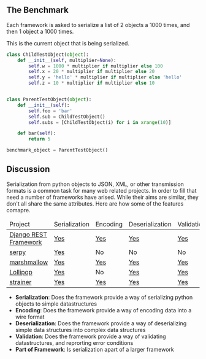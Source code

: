 ## The Benchmark

Each framework is asked to serialize a list of 2 objects a 1000 times, and then 1 object a 1000 times.

This is the current object that is being serialized.

```python
class ChildTestObject(object):
    def __init__(self, multiplier=None):
        self.w = 1000 * multiplier if multiplier else 100
        self.x = 20 * multiplier if multiplier else 20
        self.y = 'hello' * multiplier if multiplier else 'hello'
        self.z = 10 * multiplier if multiplier else 10


class ParentTestObject(object):
    def __init__(self):
        self.foo = 'bar'
        self.sub = ChildTestObject()
        self.subs = [ChildTestObject(i) for i in xrange(10)]

    def bar(self):
        return 5

benchmark_object = ParentTestObject()
```

## Discussion

Serialization from python objects to JSON, XML, or other transmission formats is a common task for many web related projects. In order to fill that need a number of frameworks have arised. While their aims are similar, they don't all share the same attributes. Here are how some of the features comapre.

<table class="table">
  <thead>
    <tr>
        <td>Project</td>
        <td>Serialization</td>
        <td>Encoding</td>
        <td>Deserialization</td>
        <td>Validation</td>
    </tr>
  </thead>
  <tbody>
    <tr>
      <td><a href="http://www.django-rest-framework.org/">Django REST Framework</a></td>
      <td><a href="http://www.django-rest-framework.org/api-guide/serializers/">Yes</a></td>
      <td><a href="http://www.django-rest-framework.org/api-guide/renderers/">Yes</a></td>
      <td><a href="http://www.django-rest-framework.org/api-guide/validators/">Yes</a></td>
      <td><a href="http://www.django-rest-framework.org/api-guide/validators/">Yes</a></td>
    </tr>
    <tr>
      <td><a href="http://serpy.readthedocs.io/">serpy</a></td>
      <td><a href="http://serpy.readthedocs.io/en/latest/#examples">Yes</a></td>
      <td>No</td>
      <td>No</td>
      <td>No</td>
    </tr>
    <tr>
      <td><a href="https://marshmallow.readthedocs.io/en/latest/">marshmallow</a></td>
      <td><a href="https://marshmallow.readthedocs.io/en/latest/quickstart.html#serializing-objects-dumping">Yes</a></td>
      <td><a href="https://marshmallow.readthedocs.io/en/latest/quickstart.html#serializing-objects-dumping">Yes</a></td>
      <td><a href="https://marshmallow.readthedocs.io/en/latest/quickstart.html#deserializing-objects-loading">Yes</a></td>
      <td><a href="https://marshmallow.readthedocs.io/en/latest/quickstart.html#validation">Yes</a></td>
    </tr>
    <tr>
      <td><a href="https://github.com/maximkulkin/lollipop">Lollipop</a></td>
      <td><a href="http://lollipop.readthedocs.io/en/latest/quickstart.html#serializing-data">Yes</a></td>
      <td>No</td>
      <td><a href="http://lollipop.readthedocs.io/en/latest/quickstart.html#deserializing-data">Yes</a></td>
      <td><a href="http://lollipop.readthedocs.io/en/latest/quickstart.html#validation">Yes</a></td>
    </tr>
    <tr>
      <td><a href="https://github.com/voidfiles/strainer">strainer</a></td>
      <td><a href="https://github.com/voidfiles/strainer#serialization-example">Yes</a></td>
      <td><a href="https://github.com/voidfiles/strainer/blob/master/strainer/encoders.py#L25">Yes</a></td>
      <td><a href="https://github.com/voidfiles/strainer#validation">Yes</a></td>
      <td><a href="https://github.com/voidfiles/strainer#validation">Yes</a></td>
    </tr>
  </tbody>
</table>

* **Serialization**: Does the framework provide a way of serializing python objects to simple datastructures
* **Encoding**: Does the framework provide a way of encoding data into a wire format
* **Deserialization**: Does the framework provide a way of deserializing simple data structures into complex data structures
* **Validation**: Does the framework provide a way of validating datastructures, and reprorting error conditions
* **Part of Framework**: Is serialization apart of a larger framework
